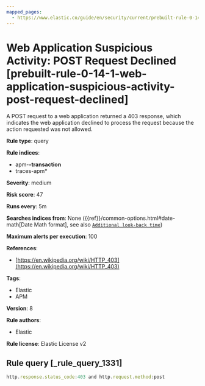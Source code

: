 ```yaml
---
mapped_pages:
  - https://www.elastic.co/guide/en/security/current/prebuilt-rule-0-14-1-web-application-suspicious-activity-post-request-declined.html
---
```


# Web Application Suspicious Activity: POST Request Declined [prebuilt-rule-0-14-1-web-application-suspicious-activity-post-request-declined]

A POST request to a web application returned a 403 response, which indicates the web application declined to process the request because the action requested was not allowed.

**Rule type**: query

**Rule indices**:

* apm-**-transaction**
* traces-apm*

**Severity**: medium

**Risk score**: 47

**Runs every**: 5m

**Searches indices from**: None ({{ref}}/common-options.html#date-math[Date Math format], see also [`Additional look-back time`](docs-content://solutions/security/detect-and-alert/create-detection-rule.md#rule-schedule))

**Maximum alerts per execution**: 100

**References**:

* [https://en.wikipedia.org/wiki/HTTP_403](https://en.wikipedia.org/wiki/HTTP_403)

**Tags**:

* Elastic
* APM

**Version**: 8

**Rule authors**:

* Elastic

**Rule license**: Elastic License v2

## Rule query [_rule_query_1331]

```js
http.response.status_code:403 and http.request.method:post
```


